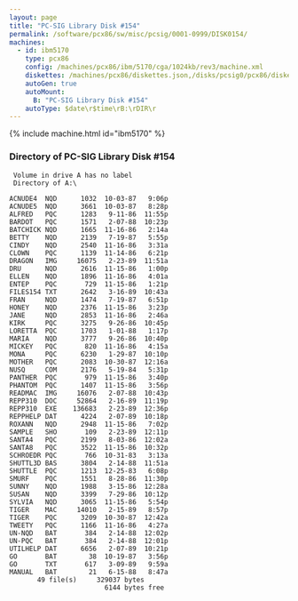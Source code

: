 ```yaml
---
layout: page
title: "PC-SIG Library Disk #154"
permalink: /software/pcx86/sw/misc/pcsig/0001-0999/DISK0154/
machines:
  - id: ibm5170
    type: pcx86
    config: /machines/pcx86/ibm/5170/cga/1024kb/rev3/machine.xml
    diskettes: /machines/pcx86/diskettes.json,/disks/pcsig0/pcx86/diskettes.json
    autoGen: true
    autoMount:
      B: "PC-SIG Library Disk #154"
    autoType: $date\r$time\rB:\rDIR\r
---
```


{% include machine.html id="ibm5170" %}

### Directory of PC-SIG Library Disk #154

     Volume in drive A has no label
     Directory of A:\

    ACNUDE4  NQD      1032  10-03-87   9:06p
    ACNUDE5  NQD      3661  10-03-87   8:28p
    ALFRED   PQC      1283   9-11-86  11:55p
    BARDOT   PQC      1571   2-07-88  10:23p
    BATCHICK NQD      1665  11-16-86   2:14a
    BETTY    NQD      2139   7-19-87   5:55p
    CINDY    NQD      2540  11-16-86   3:31a
    CLOWN    PQC      1139  11-14-86   6:21p
    DRAGON   IMG     16075   2-23-89  11:51a
    DRU      NQD      2616  11-15-86   1:00p
    ELLEN    NQD      1896  11-16-86   4:01a
    ENTEP    PQC       729  11-15-86   1:21p
    FILES154 TXT      2642   3-16-89  10:43a
    FRAN     NQD      1474   7-19-87   6:51p
    HONEY    NQD      2376  11-15-86   3:23p
    JANE     NQD      2853  11-16-86   2:46a
    KIRK     PQC      3275   9-26-86  10:45p
    LORETTA  PQC      1703   1-01-88   1:17p
    MARIA    NQD      3777   9-26-86  10:40p
    MICKEY   PQC       820  11-16-86   4:15a
    MONA     PQC      6230   1-29-87  10:10p
    MOTHER   PQC      2083  10-30-87  12:16a
    NUSQ     COM      2176   5-19-84   5:31p
    PANTHER  PQC       979  11-15-86   3:40p
    PHANTOM  PQC      1407  11-15-86   3:56p
    READMAC  IMG     16076   2-07-88  10:43p
    REPP310  DOC     52864   2-16-89  11:19p
    REPP310  EXE    136683   2-23-89  12:36p
    REPPHELP DAT      4224   2-07-89  10:18p
    ROXANN   NQD      2948  11-15-86   7:02p
    SAMPLE   SHO       109   2-23-89  12:11p
    SANTA4   PQC      2199   8-03-86  12:02a
    SANTA8   PQC      3522  11-15-86  10:32p
    SCHROEDR PQC       766  10-31-83   3:13a
    SHUTTL3D BAS      3804   2-14-88  11:51a
    SHUTTLE  PQC      1213  12-25-83   6:08p
    SMURF    PQC      1551   8-28-86  11:30p
    SUNNY    NQD      1988   3-15-86  12:28a
    SUSAN    NQD      3399   7-29-86  10:12p
    SYLVIA   NQD      3065  11-15-86   5:54p
    TIGER    MAC     14010   2-15-89   8:57p
    TIGER    PQC      3209  10-30-87  12:42a
    TWEETY   PQC      1166  11-16-86   4:27a
    UN-NQD   BAT       384   2-14-88  12:02p
    UN-PQC   BAT       384   2-14-88  12:01p
    UTILHELP DAT      6656   2-07-89  10:21p
    GO       BAT        38  10-19-87   3:56p
    GO       TXT       617   3-09-89   9:59a
    MANUAL   BAT        21   6-15-88   8:47a
           49 file(s)     329037 bytes
                            6144 bytes free
